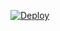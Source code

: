 ﻿[![Deploy](https://www.herokucdn.com/deploy/button.png)](https://dashboard.heroku.com/new?template=https://github.com/lkjnkuu/hgdhf75j.git)
